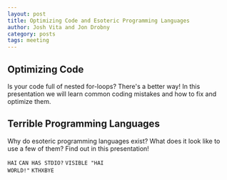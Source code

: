 ```yaml
---
layout: post
title: Optimizing Code and Esoteric Programming Languages
author: Josh Vita and Jon Drobny
category: posts
tags: meeting
---
```


## Optimizing Code

Is your code full of nested for-loops? There's a better way! In this presentation we will learn common coding mistakes and how to fix and optimize them.



## Terrible Programming Languages
Why do esoteric programming languages exist? What does it look like to use a few of them? Find out in this presentation!

<code>HAI</code>
<code>CAN HAS STDIO?</code>
<code>VISIBLE "HAI WORLD!"</code>
<code>KTHXBYE</code>
